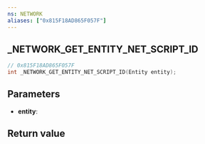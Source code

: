 ```yaml
---
ns: NETWORK
aliases: ["0x815F18AD865F057F"]
---
```

## _NETWORK_GET_ENTITY_NET_SCRIPT_ID

```c
// 0x815F18AD865F057F
int _NETWORK_GET_ENTITY_NET_SCRIPT_ID(Entity entity);
```

## Parameters
* **entity**:

## Return value
